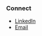 

### Connect

- [LinkedIn](https://www.linkedin.com/in/radi-adil-2b521b330/)  
- [Email](mailto:adilr@tcd.ie)
